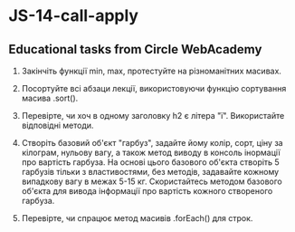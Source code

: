 # JS-14-call-apply

## Educational tasks from Circle WebAcademy

1. Закінчіть функції min, max, протестуйте на різноманітних масивах.

2. Посортуйте всі абзаци лекції, використовуючи функцію сортування масива .sort().

3. Перевірте, чи хоч в одному заголовку h2 є літера "ї". Використайте відповідні методи.

4. Створіть базовий об'єкт "гарбуз", задайте йому колір, сорт, ціну за кілограм, нульову вагу, а також метод виводу в консоль інормації про вартість гарбуза. На основі цього базового об'єкта створіть 5 гарбузів тільки з властивостями, без методів, задавайте кожному випадкову вагу в межах 5-15 кг. Скористайтесь методом базового об'єкта для вивода інформації про вартість кожного створеного гарбуза.

5. Перевірте, чи спрацює метод масивів .forEach() для строк.